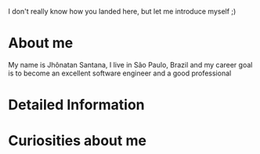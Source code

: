 
I don't really know how you landed here, but let me introduce myself ;)

# About me
<p>My name is Jhônatan Santana, I live in São Paulo, Brazil and my career goal is to become an excellent software engineer and a good professional</p>


# Detailed Information

# Curiosities about me

